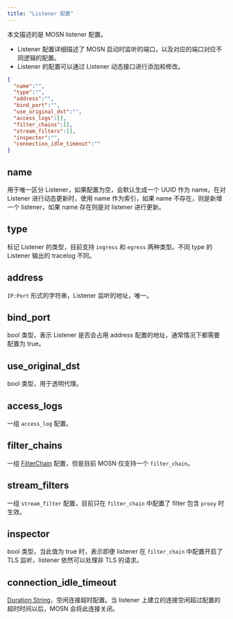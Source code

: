 ```yaml
---
title: "Listener 配置"
---
```


本文描述的是 MOSN listener 配置。

- Listener 配置详细描述了 MOSN 启动时监听的端口，以及对应的端口对应不同逻辑的配置。
- Listener 的配置可以通过 Listener 动态接口进行添加和修改。

```json
{
  "name":"",
  "type":"",
  "address":"",
  "bind_port":"",
  "use_original_dst":"",
  "access_logs":[],
  "filter_chains":[],
  "stream_filters":[],
  "inspector":"",
  "connection_idle_timeout":""
}
```

## name

用于唯一区分 Listener，如果配置为空，会默认生成一个 UUID 作为 name。在对 Listener  进行动态更新时，使用 name 作为索引，如果 name 不存在，则是新增一个 listener，如果 name 存在则是对 listener 进行更新。

## type

标记 Listener 的类型，目前支持 `ingress` 和 `egress` 两种类型。不同 type 的 Listener 输出的 tracelog 不同。

## address

`IP:Port` 形式的字符串，Listener 监听的地址，唯一。

## bind_port

bool 类型，表示 Listener 是否会占用 address 配置的地址，通常情况下都需要配置为 true。

## use_original_dst

bool 类型，用于透明代理。

## access_logs

一组 `access_log` 配置。

## filter_chains

一组 [FilterChain](../filter-chain) 配置，但是目前 MOSN 仅支持一个 `filter_chain`。

## stream_filters

一组 `stream_filter` 配置，目前只在 `filter_chain` 中配置了 filter 包含 `proxy` 时生效。

## inspector

bool 类型，当此值为 true 时，表示即便 listener 在 `filter_chain` 中配置开启了 TLS 监听，listener 依然可以处理非 TLS 的请求。

## connection_idle_timeout

[Duration String](../../custom#duration-string)，空闲连接超时配置。当 listener 上建立的连接空闲超过配置的超时时间以后，MOSN 会将此连接关闭。
